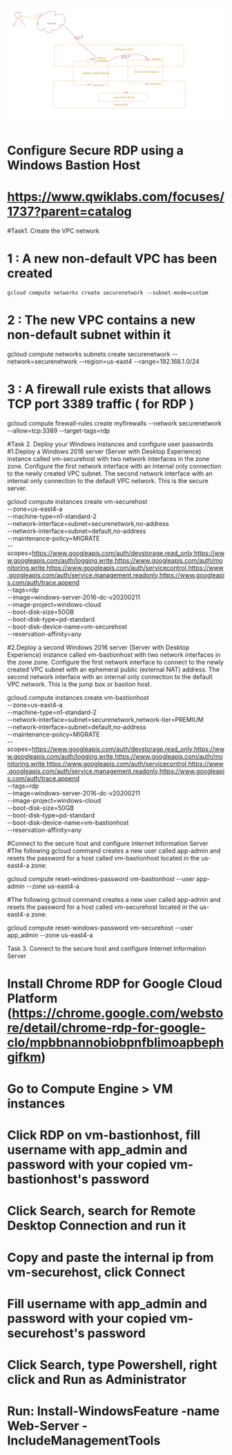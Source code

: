

 ![Image Alt](https://github.com/anudishu/google-Labs/blob/master/Screenshot%202025-01-27%20115138.jpg?raw=true)




# Configure Secure RDP using a Windows Bastion Host
# https://www.qwiklabs.com/focuses/1737?parent=catalog

#Task1. Create the VPC network

  #  1 : A new non-default VPC has been created
    gcloud compute networks create securenetwork --subnet-mode=custom

  # 2 : The new VPC contains a new non-default subnet within it
   gcloud compute networks subnets create securenetwork --network=securenetwork --region=us-east4 --range=192.168.1.0/24

 #  3 : A firewall rule exists that allows TCP port 3389 traffic ( for RDP )
   gcloud compute firewall-rules create myfirewalls --network securenetwork --allow=tcp:3389 --target-tags=rdp



#Task 2. Deploy your Windows instances and configure user passwords
#1.Deploy a Windows 2016 server (Server with Desktop Experience) instance called vm-securehost with two network interfaces in the zone zone.
Configure the first network interface with an internal only connection to the newly created VPC subnet.
The second network interface with an internal only connection to the default VPC network. This is the secure server.

gcloud compute instances create vm-securehost \
  --zone=us-east4-a \
  --machine-type=n1-standard-2 \
  --network-interface=subnet=securenetwork,no-address \
  --network-interface=subnet=default,no-address \
  --maintenance-policy=MIGRATE \
  --scopes=https://www.googleapis.com/auth/devstorage.read_only,https://www.googleapis.com/auth/logging.write,https://www.googleapis.com/auth/monitoring.write,https://www.googleapis.com/auth/servicecontrol,https://www.googleapis.com/auth/service.management.readonly,https://www.googleapis.com/auth/trace.append \
  --tags=rdp \
  --image=windows-server-2016-dc-v20200211 \
  --image-project=windows-cloud \
  --boot-disk-size=50GB \
  --boot-disk-type=pd-standard \
  --boot-disk-device-name=vm-securehost \
  --reservation-affinity=any


#2.Deploy a second Windows 2016 server (Server with Desktop Experience) instance called vm-bastionhost with two network interfaces in the zone zone.
Configure the first network interface to connect to the newly created VPC subnet with an ephemeral public (external NAT) address.
The second network interface with an internal only connection to the default VPC network. This is the jump box or bastion host.

gcloud compute instances create vm-bastionhost \
  --zone=us-east4-a \
  --machine-type=n1-standard-2 \
  --network-interface=subnet=securenetwork,network-tier=PREMIUM \
  --network-interface=subnet=default,no-address \
  --maintenance-policy=MIGRATE \
  --scopes=https://www.googleapis.com/auth/devstorage.read_only,https://www.googleapis.com/auth/logging.write,https://www.googleapis.com/auth/monitoring.write,https://www.googleapis.com/auth/servicecontrol,https://www.googleapis.com/auth/service.management.readonly,https://www.googleapis.com/auth/trace.append \
  --tags=rdp \
  --image=windows-server-2016-dc-v20200211 \
  --image-project=windows-cloud \
  --boot-disk-size=50GB \
  --boot-disk-type=pd-standard \
  --boot-disk-device-name=vm-bastionhost \
  --reservation-affinity=any


#Connect to the secure host and configure Internet Information Server
#The following gcloud command creates a new user called app-admin and resets the password for a host called vm-bastionhost located in the us-east4-a zone:

gcloud compute reset-windows-password vm-bastionhost --user app-admin --zone us-east4-a


#The following gcloud command creates a new user called app-admin and resets the password for a host called vm-securehost located in the us-east4-a zone:

gcloud compute reset-windows-password vm-securehost --user app_admin --zone us-east4-a


Task 3. Connect to the secure host and configure Internet Information Server
# Install Chrome RDP for Google Cloud Platform (https://chrome.google.com/webstore/detail/chrome-rdp-for-google-clo/mpbbnannobiobpnfblimoapbephgifkm)
# Go to Compute Engine > VM instances
# Click RDP on vm-bastionhost, fill username with app_admin and password with your copied vm-bastionhost's password 
# Click Search, search for Remote Desktop Connection and run it
# Copy and paste the internal ip from vm-securehost, click Connect
# Fill username with app_admin and password with your copied vm-securehost's password 
# Click Search, type Powershell, right click and Run as Administrator
# Run: Install-WindowsFeature -name Web-Server -IncludeManagementTools

